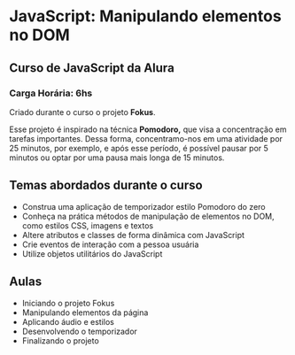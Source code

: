 # JavaScript: Manipulando elementos no DOM

## Curso de JavaScript da Alura
### Carga Horária: 6hs

<p>Criado durante o curso o projeto <strong>Fokus</strong>.</p>
<p>Esse projeto é inspirado na técnica <strong>Pomodoro,</strong> que visa a concentração em tarefas importantes. Dessa forma, concentramo-nos em uma atividade por 25 minutos, por exemplo, e após esse período, é possível pausar por 5 minutos ou optar por uma pausa mais longa de 15 minutos.</p>

## Temas abordados durante o curso
<ul>
    <li>Construa uma aplicação de temporizador estilo Pomodoro do zero</li>
    <li>Conheça na prática métodos de manipulação de elementos no DOM, como estilos CSS, imagens e textos</li>
    <li>Altere atributos e classes de forma dinâmica com JavaScript</li>
    <li>Crie eventos de interação com a pessoa usuária</li>
    <li>Utilize objetos utilitários do JavaScript</li>
</ul>

## Aulas
<ul>
    <li>Iniciando o projeto Fokus</li>
    <li>Manipulando elementos da página</li>
    <li>Aplicando áudio e estilos</li>
    <li>Desenvolvendo o temporizador</li>
    <li>Finalizando o projeto</li>
</ul>
